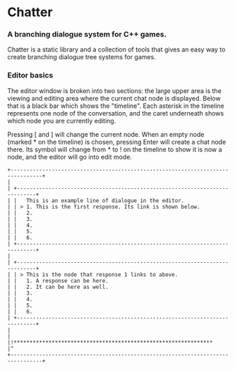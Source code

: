 # Chatter

### A branching dialogue system for C++ games.

Chatter is a static library and a collection of tools that gives an easy way to create branching dialogue tree systems for games.

### Editor basics

The editor window is broken into two sections: the large upper area is the viewing and editing area where the current chat node is displayed. Below that is a black bar which shows the "timeline". Each asterisk in the timeline represents one node of the conversation, and the caret underneath shows which node you are currently editing.

Pressing [ and ] will change the current node. When an empty node (marked * on the timeline) is chosen, pressing Enter will create a chat node there. Its symbol will change from * to ! on the timeline to show it is now a node, and the editor will go into edit mode.

```
+--------------------------------------------------------------------------------+
|
| +----------------------------------------------------------------------------+
| |   This is an example line of dialogue in the editor.
| | > 1. This is the first response. Its link is shown below.
| |   2.
| |   3.
| |   4.
| |   5.
| |   6.
| +----------------------------------------------------------------------------+
|
| +----------------------------------------------------------------------------+
| | > This is the node that response 1 links to above.
| |   1. A response can be here.
| |   2. It can be here as well.
| |   3.
| |   4.
| |   5.
| |   6.
| +----------------------------------------------------------------------------+
|
|
|!***************************************************************
|^
+--------------------------------------------------------------------------------+

```
